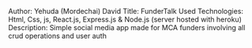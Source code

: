 Author: Yehuda (Mordechai) David 
Title: FunderTalk 
Used Technologies: Html, Css, js, React.js, Express.js & Node.js (server hosted with heroku) 
Description: Simple social media app made for MCA funders involving all crud operations and user auth